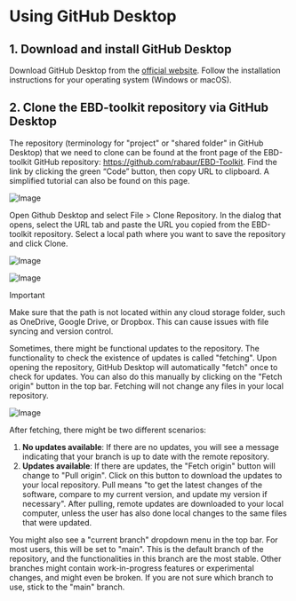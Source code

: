 # Using GitHub Desktop

## 1. Download and install GitHub Desktop
Download GitHub Desktop from the [official website](https://github.com/apps/desktop). Follow the installation instructions for your operating system (Windows or macOS).

## 2. Clone the EBD-toolkit repository via GitHub Desktop
The repository (terminology for "project" or "shared folder" in GitHub Desktop) that we need to clone can be found at the front page of the EBD-toolkit GitHub repository: https://github.com/rabaur/EBD-Toolkit. Find the link by clicking the green “Code” button, then copy URL to clipboard. A simplified tutorial can also be found on this page.

![Image](https://github.com/user-attachments/assets/aab64f9b-94d0-4026-a4ff-95741fc380e1)

Open Github Desktop and select File > Clone Repository. In the dialog that opens, select the URL tab and paste the URL you copied from the EBD-toolkit repository. Select a local path where you want to save the repository and click Clone. 

![Image](https://github.com/user-attachments/assets/d8e0a49f-b08a-4f6a-bbf0-62d20a1f1c84)

![Image](https://github.com/user-attachments/assets/52373f9d-8f2f-4f72-adb1-456f46504c32)

>[!IMPORTANT]
> Make sure that the path is not located within any cloud storage folder, such as OneDrive, Google Drive, or Dropbox. This can cause issues with file syncing and version control.

Sometimes, there might be functional updates to the repository. The functionality to check the existence of updates is called "fetching". Upon opening the repository, GitHub Desktop will automatically "fetch" once to check for updates. You can also do this manually by clicking on the "Fetch origin" button in the top bar. Fetching will not change any files in your local repository. 

![Image](https://github.com/user-attachments/assets/1b0f31eb-c1c0-4b73-a037-1e14c55e4ef9)

After fetching, there might be two different scenarios:
1. **No updates available**: If there are no updates, you will see a message indicating that your branch is up to date with the remote repository.
2. **Updates available**: If there are updates, the "Fetch origin" button will change to "Pull origin". Click on this button to download the updates to your local repository. Pull means "to get the latest changes of the software, compare to my current version, and update my version if necessary". After pulling, remote updates are downloaded to your local computer, unless the user has also done local changes to the same files that were updated. 

You might also see a "current branch" dropdown menu in the top bar. For most users, this will be set to "main". This is the default branch of the repository, and the functionalities in this branch are the most stable. Other branches might contain work-in-progress features or experimental changes, and might even be broken. If you are not sure which branch to use, stick to the "main" branch.